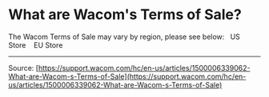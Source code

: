 # What are Wacom's Terms of Sale?

The Wacom Terms of Sale may vary by region, please see below:
 
US Store 
 
EU Store

---
Source: [https://support.wacom.com/hc/en-us/articles/1500006339062-What-are-Wacom-s-Terms-of-Sale](https://support.wacom.com/hc/en-us/articles/1500006339062-What-are-Wacom-s-Terms-of-Sale)
